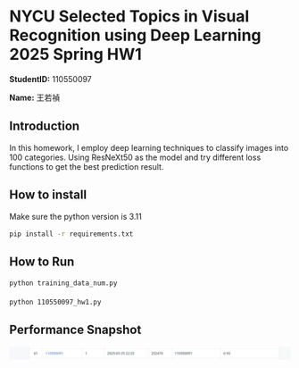 # NYCU Selected Topics in Visual Recognition using Deep Learning 2025 Spring HW1

**StudentID:** 110550097

**Name:** 王若禎

## Introduction
In this homework, I employ deep learning techniques to classify images into 100 categories. Using ResNeXt50 as the model and try different loss functions to get the best prediction result.

## How to install

Make sure the python version is 3.11

```bash
pip install -r requirements.txt
```

## How to Run
```bash
python training_data_num.py

python 110550097_hw1.py
```

## Performance Snapshot
![Leaderboard](leaderboard.png)
